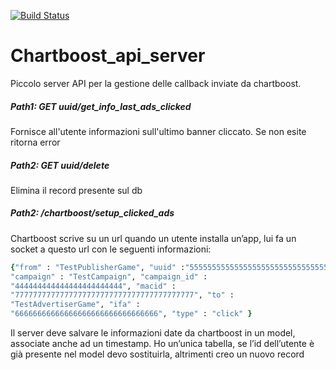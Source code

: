 [![Build Status](https://travis-ci.org/PNProductions/Chartboost_api_server.svg?branch=setup-iniziale)](https://travis-ci.org/PNProductions/Chartboost_api_server)

Chartboost_api_server
=====================

Piccolo server API per la gestione delle callback inviate da chartboost.

##### Path1: GET uuid/get_info_last_ads_clicked
Fornisce all'utente informazioni sull'ultimo banner cliccato. Se non esite ritorna error

##### Path2: GET uuid/delete
Elimina il record presente sul db

##### Path2: /chartboost/setup_clicked_ads
Chartboost scrive su un url quando un utente installa un’app, lui fa un socket a questo url con le seguenti informazioni:

```ruby
{"from" : "TestPublisherGame", "uuid" :"5555555555555555555555555555555555555555",
"campaign" : "TestCampaign", "campaign_id" :
"444444444444444444444444", "macid" :
"7777777777777777777777777777777777777777", "to" :
"TestAdvertiserGame", "ifa" :
"66666666666666666666666666666666", "type" : "click" }
```

Il server deve salvare le informazioni date da chartboost in un model, associate anche ad un timestamp. Ho un’unica tabella, se l’id dell’utente è già presente nel model devo sostituirla, altrimenti creo un nuovo record
